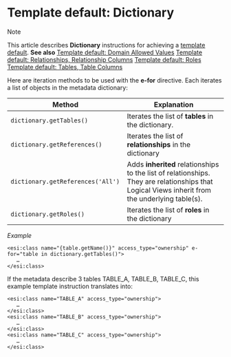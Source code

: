 # Template default: Dictionary



> [!NOTE]
> This article describes **Dictionary** instructions for achieving a [ template default](/docs/Web%20and%20app%20UIs/Your%20own%20template%20default/Template%20default%20creating%20and%20reapplying%20your%20own%20defaults.md).
> **See also**
> [Template default: Domain Allowed Values](/docs/Web%20and%20app%20UIs/Your%20own%20template%20default/Template%20default%20Domain%20allowed%20values.md)
> [Template default: Relationships, Relationship Columns](/docs/Web%20and%20app%20UIs/Your%20own%20template%20default/Template%20default%20Relationships.md)
> [Template default: Roles](/docs/Web%20and%20app%20UIs/Your%20own%20template%20default/Template%20default%20Roles.md)
> [Template default: Tables, Table Columns](/docs/Web%20and%20app%20UIs/Your%20own%20template%20default/Template%20default%20Tables.md)

Here are iteration methods to be used with the **e-for** directive. Each iterates a list of objects in the metadata dictionary:

|**Method**|**Explanation**|
|--------|--------|
|`dictionary.getTables() `|Iterates the list of **tables** in the dictionary.|
|`dictionary.getReferences() `|Iterates the list of **relationships** in the dictionary|
|`dictionary.getReferences('All') `|Adds **inherited** relationships to the list of relationships. They are relationships that Logical Views inherit from the underlying table(s).|
|`dictionary.getRoles() `|Iterates the list of **roles** in the dictionary|



*Example*

```language-xml
<esi:class name="{table.getName()}" access_type="ownership" e-for="table in dictionary.getTables()">
   …
</esi:class>

```

If the metadata describe 3 tables TABLE_A, TABLE_B, TABLE_C, this example template instruction translates into:

```language-xml
<esi:class name="TABLE_A" access_type="ownership">
   …
</esi:class>
<esi:class name="TABLE_B" access_type="ownership">
   …
</esi:class>
<esi:class name="TABLE_C" access_type="ownership">
   …
</esi:class>

```

 